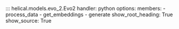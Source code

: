 ::: helical.models.evo_2.Evo2
    handler: python
    options:
      members:
        - process_data
        - get_embeddings
        - generate
      show_root_heading: True
      show_source: True